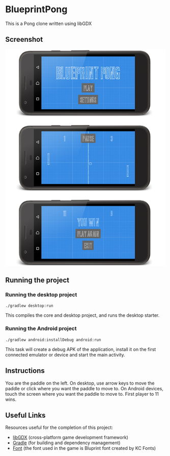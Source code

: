 # BlueprintPong
This is a Pong clone written using libGDX

## Screenshot
![screenshot](./screenshot.png)

## Running the project

### Running the desktop project
```
./gradlew desktop:run
```
This compiles the core and desktop project, and runs the desktop starter.

### Running the Android project
```
./gradlew android:installDebug android:run
```
This task will create a debug APK of the application, install it on the first connected emulator or device and start the main activity.

## Instructions
You are the paddle on the left. On desktop, use arrow keys to move the paddle or click where you want the paddle to move to. On Android devices, touch the screen where you want the paddle to move to. First player to 11 wins.

## Useful Links
Resources useful for the completion of this project:

* [libGDX](https://libgdx.badlogicgames.com/) (cross-platform game development framework)
* [Gradle](https://gradle.org) (for building and dependency management)
* [Font](http://www.fontspace.com/kc-fonts/bluprint) (the font used in the game is Bluprint font created by KC Fonts)
